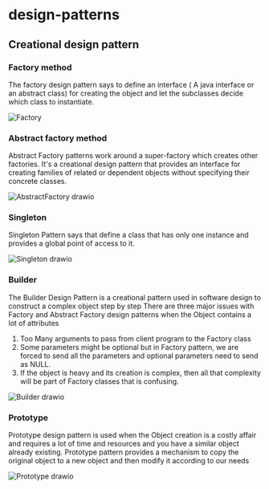 # design-patterns
## Creational design pattern
### Factory method
The factory design pattern says to define an interface ( A java interface or an abstract class) for creating the object and let the subclasses decide which class to instantiate.

![Factory](https://github.com/patil31051998/design-patterns/assets/145420889/b1f9b7e3-5c08-4a79-8492-6448898f0431)

### Abstract factory method
Abstract Factory patterns work around a super-factory which creates other factories. It's a creational design pattern that provides an interface for creating families of related or dependent objects without specifying their concrete classes.

![AbstractFactory drawio](https://github.com/patil31051998/design-patterns/assets/145420889/130c22d2-9917-4d23-aa73-a34e62d088b5)

### Singleton
Singleton Pattern says that define a class that has only one instance and provides a global point of access to it.

![Singleton drawio](https://github.com/patil31051998/design-patterns/assets/145420889/a3492517-80bc-4f98-89be-b5de71b2173d)

### Builder
The Builder Design Pattern is a creational pattern used in software design to construct a complex object step by step
There are three major issues with Factory and Abstract Factory design patterns when the Object contains a lot of attributes
1. Too Many arguments to pass from client program to the Factory class
2. Some parameters might be optional but in Factory pattern, we are forced to send all the parameters and optional parameters need to send as NULL.
3. If the object is heavy and its creation is complex, then all that complexity will be part of Factory classes that is confusing.

![Builder drawio](https://github.com/patil31051998/design-patterns/assets/145420889/6eeed031-1786-4c84-9863-ea6d07ed16d5)

### Prototype
Prototype design pattern is used when the Object creation is a costly affair and requires a lot of time and resources and you have a similar object already existing. Prototype pattern provides a mechanism to copy the original object to a new object and then modify it according to our needs

![Prototype drawio](https://github.com/patil31051998/design-patterns/assets/145420889/4d902c40-1039-40ed-8904-28fb0ed68e74)
